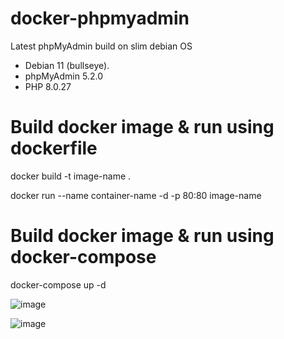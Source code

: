 # docker-phpmyadmin

Latest phpMyAdmin build on slim debian OS
- Debian 11 (bullseye).
- phpMyAdmin 5.2.0
- PHP 8.0.27


# Build docker image & run using dockerfile 

docker build -t image-name .

docker run --name container-name -d -p 80:80 image-name

# Build docker image & run using docker-compose

docker-compose up -d

![image](https://user-images.githubusercontent.com/120363414/212216395-bf187837-f133-4b4a-bb66-c3db6032e589.png)

![image](https://user-images.githubusercontent.com/120363414/212216486-cf8693c7-926f-4337-87cf-efe23ca9976c.png)
